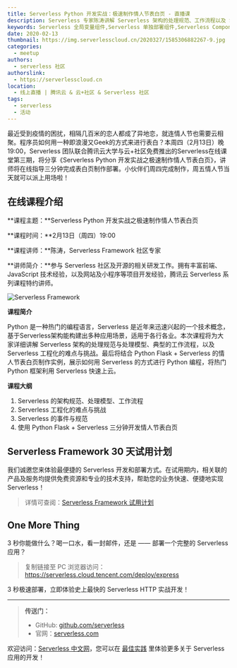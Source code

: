 ```yaml
---
title: Serverless Python 开发实战：极速制作情人节表白页 - 直播课
description: Serverless 专家陈涛讲解 Serverless 架构的处理规范、工作流程以及 Serverless 工程化的挑战与最佳实践
keywords: Serverless 全局变量组件,Serverless 单独部署组件,Serverless Component
date: 2020-02-13
thumbnail: https://img.serverlesscloud.cn/2020327/1585306882267-9.jpg
categories:
  - meetup
authors:
  - serverless 社区
authorslink:
  - https://serverlesscloud.cn
location: 
  - 线上直播 | 腾讯云 & 云+社区 & Serverless 社区
tags:
  - serverless
  - 活动  
---
```


最近受到疫情的困扰，相隔几百米的恋人都成了异地恋，就连情人节也需要云相聚。程序员如何用一种即浪漫又Geek的方式来进行表白？本周四（2月13日）晚 19:00，Serverless 团队联合腾讯云大学与云+社区免费推出的Serverless在线课堂第三期，将分享《Serverless Python 开发实战之极速制作情人节表白页》，讲师将在线指导三分钟完成表白页制作部署。小伙伴们周四完成制作，周五情人节当天就可以派上用场啦！

## 在线课程介绍

**课程主题：**Serverless Python 开发实战之极速制作情人节表白页 

**课程时间：**2月13日（周四）19:00

**课程讲师：**陈涛，Serverless Framework 社区专家

**讲师简介：**参与 Serverless 社区及开源的相关研发工作。拥有丰富前端、JavaScript 技术经验，以及网站及小程序等项目开发经验，腾讯云 Serverless 系列课程特约讲师。

![Serverless Framework](https://video-1253970226.cos.ap-chengdu.myqcloud.com/c3b4a2e3-6877-4a38-aca1-bb9650f12386_%E5%89%AF%E6%9C%AC.jpg)  

**课程简介**

Python 是一种热门的编程语言，Serverless 是近年来迅速兴起的一个技术概念，基于Serverless架构能构建出多种应用场景，适用于各行各业。本次课程将为大家详细讲解 Serverless 架构的处理规范与处理模型、典型的工作流程，以及 Serverless 工程化的难点与挑战。最后将结合 Python Flask + Serverless 的情人节表白页制作实例，展示如何用 Serverless 的方式进行 Python 编程，将热门 Python 框架利用 Serverless 快速上云。

**课程大纲**  

1.  Serverless 的架构规范、处理模型、工作流程
2.  Serverless 工程化的难点与挑战
3.  Serverless 的事件与规范
4.  使用 Python Flask + Serverless 三分钟开发情人节表白页

## Serverless Framework 30 天试用计划

我们诚邀您来体验最便捷的 Serverless 开发和部署方式。在试用期内，相关联的产品及服务均提供免费资源和专业的技术支持，帮助您的业务快速、便捷地实现 Serverless！

> 详情可查阅：[Serverless Framework 试用计划](https://cloud.tencent.com/document/product/1154/38792)

## One More Thing
<div id='scf-deploy-iframe-or-md'><div><p>3 秒你能做什么？喝一口水，看一封邮件，还是 —— 部署一个完整的 Serverless 应用？</p><blockquote><p>复制链接至 PC 浏览器访问：<a href="https://serverless.cloud.tencent.com/deploy/express">https://serverless.cloud.tencent.com/deploy/express</a></p></blockquote><p>3 秒极速部署，立即体验史上最快的 Serverless HTTP 实战开发！</p></div></div>

<script>
var n = navigator.userAgent.toLowerCase();
if (n.indexOf('android')>-1 || n.indexOf('iphone')>-1 || n.indexOf('iPhone')>-1 || n.indexOf('ipod')>-1 || n.indexOf('ipad')>-1 || n.indexOf('ios')>-1){
  document.getElementById('scf-deploy-iframe-or-md').innerHTML = '<div><p>3 秒你能做什么？喝一口水，看一封邮件，还是 —— 部署一个完整的 Serverless 应用？</p><blockquote><p>复制链接至 PC 浏览器访问：<a href="https://serverless.cloud.tencent.com/deploy/express">https://serverless.cloud.tencent.com/deploy/express</a></p></blockquote><p>3 秒极速部署，立即体验史上最快的 Serverless HTTP 实战开发！</p></div>';
}else{
  document.getElementById('scf-deploy-iframe-or-md').innerHTML = '<p>扫码写代码，这可能是你从未尝试过的开发体验。不来试试吗？</p><p>3 秒极速部署，立即体验史上最快的 <a href="https://serverless.cloud.tencent.com/deploy/express">Serverless  HTTP</a> 实战开发！</p><iframe height="500px" width="100%" src="https://serverless.cloud.tencent.com/deploy/express" frameborder="0"  allowfullscreen></iframe>';
}
</script>

---

> **传送门：**
> - GitHub: [github.com/serverless](https://github.com/serverless/serverless/blob/master/README_CN.md) 
> - 官网：[serverless.com](https://serverless.com/)

欢迎访问：[Serverless 中文网](https://serverlesscloud.cn/)，您可以在 [最佳实践](https://serverlesscloud.cn/best-practice) 里体验更多关于 Serverless 应用的开发！